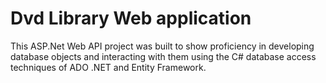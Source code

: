 # Dvd Library Web application

This ASP.Net Web API project was built to show proficiency in developing database objects and interacting with them using the C# database access techniques of ADO .NET and Entity Framework.
